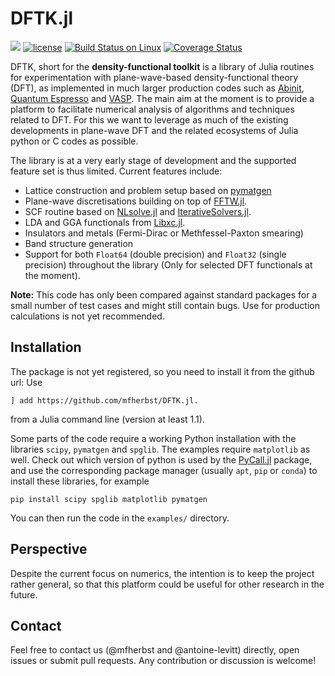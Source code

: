# DFTK.jl

[![](https://img.shields.io/badge/docs-dev-blue.svg)](https://mfherbst.github.io/DFTK.jl/dev)
[![license](https://img.shields.io/github/license/mfherbst/DFTK.jl.svg?maxAge=2592000)](https://github.com/mfherbst/DFTK.jl/blob/master/LICENSE)
[![Build Status on Linux](https://travis-ci.org/mfherbst/DFTK.jl.svg?branch=master)](https://travis-ci.org/mfherbst/DFTK.jl)
[![Coverage Status](https://coveralls.io/repos/mfherbst/DFTK.jl/badge.svg?branch=master&service=github)](https://coveralls.io/github/mfherbst/DFTK.jl?branch=master)

DFTK, short for the **density-functional toolkit** is a library of
Julia routines for experimentation with plane-wave-based
density-functional theory (DFT), as implemented in much larger
production codes such as [Abinit](https://www.abinit.org/),
[Quantum Espresso](http://quantum-espresso.org/) and
[VASP](https://www.vasp.at/). The main
aim at the moment is to provide a platform to facilitate numerical
analysis of algorithms and techniques related to DFT. For this we want
to leverage as much of the existing developments in plane-wave DFT and
the related ecosystems of Julia python or C codes as possible.

The library is at a very early stage of development and the supported feature set
is thus limited. Current features include:
- Lattice construction and problem setup based on [pymatgen](https://pymatgen.org/)
- Plane-wave discretisations building on top of
  [FFTW.jl](https://github.com/JuliaMath/FFTW.jl).
- SCF routine based on [NLsolve.jl](https://github.com/JuliaNLSolvers/NLsolve.jl)
  and [IterativeSolvers.jl](https://github.com/JuliaMath/IterativeSolvers.jl).
- LDA and GGA functionals from [Libxc.jl](https://github.com/unkcpz/Libxc.jl).
- Insulators and metals (Fermi-Dirac or Methfessel-Paxton smearing)
- Band structure generation
- Support for both `Float64` (double precision) and `Float32` (single precision)
  throughout the library (Only for selected DFT functionals at the moment).

**Note:** This code has only been compared against standard packages
for a small number of test cases and might still contain bugs.
Use for production calculations is not yet recommended.

## Installation
The package is not yet registered, so you need to install it from the github url: Use
```
] add https://github.com/mfherbst/DFTK.jl.
```
from a Julia command line (version at least 1.1).

Some parts of the code require a working Python installation with the libraries
`scipy`, `pymatgen` and `spglib`. The examples require `matplotlib` as well.
Check out which version of python is used by the
[PyCall.jl](https://github.com/JuliaPy/PyCall.jl) package, and use the
corresponding package manager (usually `apt`, `pip` or `conda`) to install
these libraries, for example
```
pip install scipy spglib matplotlib pymatgen
```
You can then run the code in the `examples/` directory.


## Perspective
Despite the current focus on numerics, the intention is to keep the
project rather general, so that this platform could be useful for
other research in the future.

## Contact
Feel free to contact us (@mfherbst and @antoine-levitt) directly,
open issues or submit pull requests. Any contribution or discussion is welcome!
